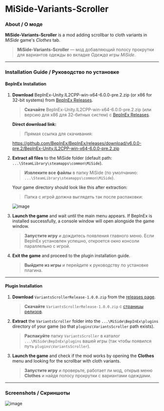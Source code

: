 # MiSide-Variants-Scroller


### About / О моде

**MiSide-Variants-Scroller** is a mod adding scrollbar to cloth variants in *MiSide* game's *Clothes* tab.  
> **MiSide-Variants-Scroller** — мод добавляющий полосу прокрутки для вариантов одежды во вкладке *Одежда* игры *MiSide*.

---

### Installation Guide / Руководство по установке

#### **BepInEx Installation**

1. **Download** BepInEx-Unity.IL2CPP-win-x64-6.0.0-pre.2.zip (or x86 for 32-bit systems) from [BepInEx Releases](https://github.com/BepInEx/BepInEx/releases).  
   > **Скачайте** BepInEx-Unity.IL2CPP-win-x64-6.0.0-pre.2.zip (или версию для x86 для 32-битных систем) с [BepInEx Releases](https://github.com/BepInEx/BepInEx/releases).

   **Direct download link:**  
   > Прямая ссылка для скачивания:  

   https://github.com/BepInEx/BepInEx/releases/download/v6.0.0-pre.2/BepInEx-Unity.IL2CPP-win-x64-6.0.0-pre.2.zip  

2. **Extract all files** to the MiSide folder (default path: `...\SteamLibrary\steamapps\common\MiSide`).  
   > **Извлеките все файлы** в папку MiSide (по умолчанию: `...\SteamLibrary\steamapps\common\MiSide`).

   Your game directory should look like this after extraction:  
   > Папка с игрой должна выглядеть так после распаковки:

   ![image](https://github.com/user-attachments/assets/bc7d35bf-3b98-499f-8122-410911d545f2)

3. **Launch the game** and wait until the main menu appears. If BepInEx is installed successfully, a console window will open alongside the game window.  
   > **Запустите игру** и дождитесь появления главного меню. Если BepInEx установлен успешно, откроется окно консоли параллельно с игрой.

4. **Exit the game** and proceed to the plugin installation guide.  
   > **Выйдите из игры** и перейдите к руководству по установке плагина.

---

#### **Plugin Installation**

1. **Download** `VariantsScrollerRelease-1.0.0.zip` from the [releases page](https://github.com/Rist8/MiSide-Variants-Scroller/releases/tag/Release-1.0.0).  
   > **Скачайте** `VariantsScrollerRelease-1.0.0.zip` с [страницы релизов](https://github.com/Rist8/MiSide-Variants-Scroller/releases/tag/Release-1.0.0).

2. **Extract** the `VariantsScroller` folder into the `...\MiSide\BepInEx\plugins` directory of your game (so that `plugins\VariantsScroller` path exists).
   > **Распакуйте** папку `VariantsScroller` в каталог `...\MiSide\BepInEx\plugins` вашей игры (так чтобы появился путь `plugins\VariantsScroller`).

3. **Launch the game** and check if the mod works by opening the **Clothes** menu and looking for the scrollbar with cloth variants.  
   > **Запустите игру** и проверьте, работает ли мод, открыв меню **Clothes** и найдя полосу прокрутки с вариантами одеждами.

---

### Screenshots / Скриншоты

![image](https://github.com/user-attachments/assets/3ee923d0-1caf-498f-a3ad-9895d301911b)


